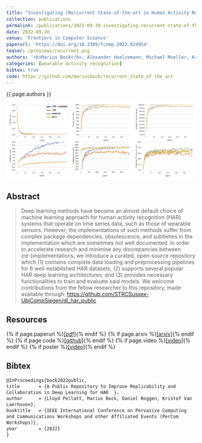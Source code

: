 ```yaml
---
title: "Investigating (Re)current State-of-the-art in Human Activity Recognition Datasets"
collection: publications
permalink: /publications/2022-09-30-investigating-recurrent-state-of-the-art-in-human-activity-recognition-datasets
date: 2022-09-30
venue: 'Frontiers in Computer Science'
paperurl: 'https://doi.org/10.3389/fcomp.2022.924954'
teaser: /previews/recurrent.png
authors: '<b>Marius Bock</b>, Alexander Hoelzemann, Michael Moeller, Kristof Van Laerhoven'
categories: [wearable activity recognition]
bibtex: true
code: https://github.com/mariusbock/recurrent_state_of_the_art
---
```


{{ page.authors }}

<img class="pub_teaser" src="../images/previews/grokking.png" alt="Teaser Image" title="teaser" />

## Abstract

> Deep learning methods have become an almost default choice of machine learning approach for human activity recognition (HAR) systems that operate on time series data, such as those of wearable sensors. However, the implementations of such methods suffer from complex package dependencies, obsolescence, and subtleties in the implementation which are sometimes not well documented. In order to accelerate research and minimise any discrepancies between (re-)implementations, we introduce a curated, open-source repository which (1) contains complete data loading and preprocessing pipelines for 6 well-established HAR datasets, (2) supports several popular HAR deep learning architectures, and (3) provides necessary functionalities to train and evaluate said models. We welcome contributions from the fellow researcher to this repository, made available through: https://github.com/STRCSussex-UbiCompSiegen/dl_har_public

## Resources

{% if page.paperurl %}<a href=" {{ page.paperurl }} ">[pdf]</a>{% endif %} {% if page.arxiv %}<a href=" {{ page.arxiv }} ">[arxiv]</a>{% endif %} {% if page.code %}<a href=" {{ page.code }} ">[github]</a>{% endif %} {% if page.video %}<a href=" {{ page.video }} ">[video]</a>{% endif %} {% if poster %}<a href=" {{ page.poster }} ">[video]</a>{% endif %}

## Bibtex

    @InProceedings{bock2022public,
    title 		= {A Public Repository to Improve Replicability and Collaboration in Deep Learning for HAR  },
    author 		= {Lloyd Pellatt, Marius Bock, Daniel Roggen, Kristof Van Laerhoven},
    booktitle 	= {IEEE International Conference on Pervasive Computing and Communications Workshops and other Affiliated Events (PerCom Workshops)},
    year 		= {2022}
    }
